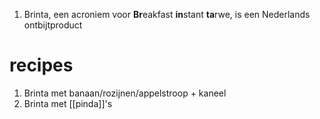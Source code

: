 1. Brinta, een acroniem voor **Br**eakfast **in**stant **ta**rwe, is een Nederlands ontbijtproduct

# recipes
1. Brinta met banaan/rozijnen/appelstroop + kaneel
2. Brinta met [[pinda]]'s